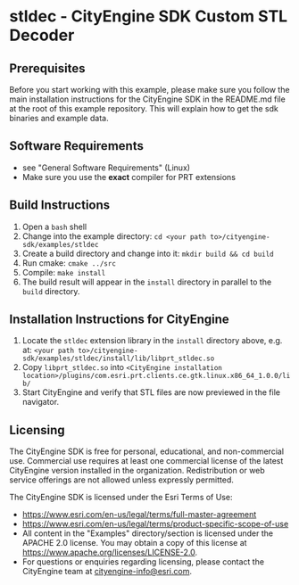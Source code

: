 # stldec - CityEngine SDK Custom STL Decoder

## Prerequisites

Before you start working with this example, please make sure you follow the main installation instructions for the CityEngine SDK in the README.md file at the root of this example repository. This will explain how to get the sdk binaries and example data.

## Software Requirements

* see "General Software Requirements" (Linux)
* Make sure you use the **exact** compiler for PRT extensions

## Build Instructions

1. Open a `bash` shell
1. Change into the example directory: `cd <your path to>/cityengine-sdk/examples/stldec`
1. Create a build directory and change into it: `mkdir build && cd build`
1. Run cmake: `cmake ../src`
1. Compile: `make install`
1. The build result will appear in the `install` directory in parallel to the `build` directory.

## Installation Instructions for CityEngine

1. Locate the `stldec` extension library in the `install` directory above, e.g. at:
   `<your path to>/cityengine-sdk/examples/stldec/install/lib/libprt_stldec.so`
1. Copy `libprt_stldec.so` into `<CityEngine installation location>/plugins/com.esri.prt.clients.ce.gtk.linux.x86_64_1.0.0/lib/`
1. Start CityEngine and verify that STL files are now previewed in the file navigator.

## Licensing

The CityEngine SDK is free for personal, educational, and non-commercial use. Commercial use requires at least one commercial license of the latest CityEngine version installed in the organization. Redistribution or web service offerings are not allowed unless expressly permitted.

The CityEngine SDK is licensed under the Esri Terms of Use:

* <https://www.esri.com/en-us/legal/terms/full-master-agreement>
* <https://www.esri.com/en-us/legal/terms/product-specific-scope-of-use>
* All content in the "Examples" directory/section is licensed under the APACHE 2.0 license. You may obtain a copy of this license at <https://www.apache.org/licenses/LICENSE-2.0>.
* For questions or enquiries regarding licensing, please contact the CityEngine team at cityengine-info@esri.com.
